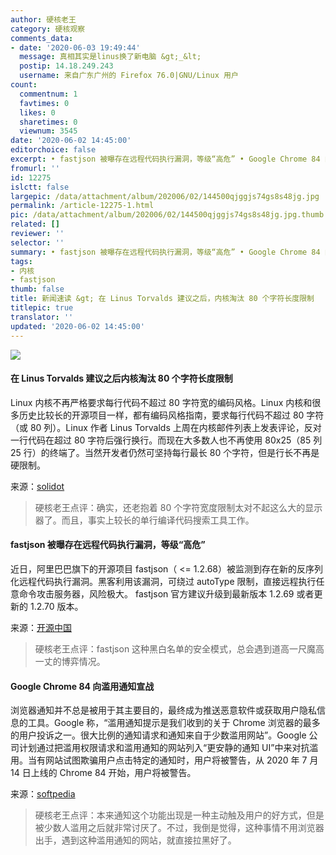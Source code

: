 ```yaml
---
author: 硬核老王
category: 硬核观察
comments_data:
- date: '2020-06-03 19:49:44'
  message: 真相其实是linus换了新电脑 &gt;_&lt;
  postip: 14.18.249.243
  username: 来自广东广州的 Firefox 76.0|GNU/Linux 用户
count:
  commentnum: 1
  favtimes: 0
  likes: 0
  sharetimes: 0
  viewnum: 3545
date: '2020-06-02 14:45:00'
editorchoice: false
excerpt: • fastjson 被曝存在远程代码执行漏洞，等级“高危” • Google Chrome 84 向滥用通知宣战
fromurl: ''
id: 12275
islctt: false
largepic: /data/attachment/album/202006/02/144500qjggjs74gs8s48jg.jpg
permalink: /article-12275-1.html
pic: /data/attachment/album/202006/02/144500qjggjs74gs8s48jg.jpg.thumb.jpg
related: []
reviewer: ''
selector: ''
summary: • fastjson 被曝存在远程代码执行漏洞，等级“高危” • Google Chrome 84 向滥用通知宣战
tags:
- 内核
- fastjson
thumb: false
title: 新闻速读 &gt; 在 Linus Torvalds 建议之后，内核淘汰 80 个字符长度限制
titlepic: true
translator: ''
updated: '2020-06-02 14:45:00'
---
```


![](/data/attachment/album/202006/02/144500qjggjs74gs8s48jg.jpg)


#### 在 Linus Torvalds 建议之后内核淘汰 80 个字符长度限制


Linux 内核不再严格要求每行代码不超过 80 字符宽的编码风格。Linux 内核和很多历史比较长的开源项目一样，都有编码风格指南，要求每行代码不超过 80 字符（或 80 列）。Linux 作者 Linus Torvalds 上周在内核邮件列表上发表评论，反对一行代码在超过 80 字符后强行换行。而现在大多数人也不再使用 80x25（85 列 25 行）的终端了。当然开发者仍然可坚持每行最长 80 个字符，但是行长不再是硬限制。


来源：[solidot](https://www.solidot.org/story?sid=64535)



> 
> 硬核老王点评：确实，还老抱着 80 个字符宽度限制太对不起这么大的显示器了。而且，事实上较长的单行编译代码搜索工具工作。
> 
> 
> 


#### fastjson 被曝存在远程代码执行漏洞，等级“高危”


近日，阿里巴巴旗下的开源项目 fastjson（ <= 1.2.68）被监测到存在新的反序列化远程代码执行漏洞。黑客利用该漏洞，可绕过 autoType 限制，直接远程执行任意命令攻击服务器，风险极大。 fastjson 官方建议升级到最新版本 1.2.69 或者更新的 1.2.70 版本。


来源：[开源中国](https://www.oschina.net/news/116083/fastjson-security-update-20200601)



> 
> 硬核老王点评：fastjson 这种黑白名单的安全模式，总会遇到道高一尺魔高一丈的博弈情况。
> 
> 
> 


#### Google Chrome 84 向滥用通知宣战


浏览器通知并不总是被用于其主要目的，最终成为推送恶意软件或获取用户隐私信息的工具。Google 称，“滥用通知提示是我们收到的关于 Chrome 浏览器的最多的用户投诉之一。很大比例的通知请求和通知来自于少数滥用网站”。Google 公司计划通过把滥用权限请求和滥用通知的网站列入“更安静的通知 UI”中来对抗滥用。当有网站试图欺骗用户点击特定的通知时，用户将被警告，从 2020 年 7 月 14 日上线的 Chrome 84 开始，用户将被警告。


来源：[softpedia](https://news.softpedia.com/news/google-chrome-84-declares-war-to-abusive-notifications-530116.shtml)



> 
> 硬核老王点评：本来通知这个功能出现是一种主动触及用户的好方式，但是被少数人滥用之后就非常讨厌了。不过，我倒是觉得，这种事情不用浏览器出手，遇到这种滥用通知的网站，就直接拉黑好了。
> 
> 
>